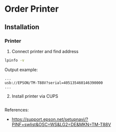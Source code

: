 # Order Printer
## Installation
### Printer
1. Connect printer and find address

```bash
lpinfo -v
```
Output example:
```text
...
usb://EPSON/TM-T88V?serial=405135460146390000
...
```
2. Install printer via CUPS
```
```
References:
- https://support.epson.net/setupnavi/?PINF=swlist&OSC=WS&LG2=DE&MKN=TM-T88V
